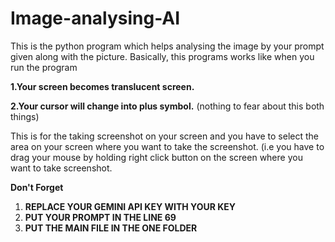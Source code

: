 # Image-analysing-AI

This is the python program which helps analysing the image by your prompt given along with the picture. 
Basically, this programs works like when you run the program 

**1.Your screen becomes translucent screen.**

**2.Your cursor will change into plus symbol.**
(nothing to fear about this both things)

This is for the taking screenshot on your screen and you have to select the area on your screen where you want to take the screenshot.
(i.e you have to drag your mouse by holding right click button on the screen where you want to take screenshot.

**Don't Forget**
1. **REPLACE YOUR GEMINI API KEY WITH YOUR KEY**
2. **PUT YOUR PROMPT IN THE LINE 69**
3. **PUT THE MAIN FILE IN THE ONE FOLDER**
